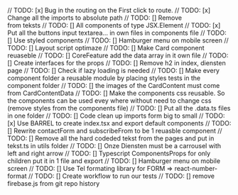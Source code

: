 // TODO: [x] Bug in the routing on the First click to route.
// TODO: [x] Change all the imports to absolute path
// TODO: [] Remove <br /> from teksts
// TODO: [] All components of type JSX.Element
// TODO: [x] Put all the buttons input textarea... in own files in components file
// TODO: [] Use styled components
// TODO: [] Hamburger menu on mobile screen
// TODO: [] Layout script optimaze
// TODO: [] Make Card component reuaseble
// TODO: [] CoreFeature add the data array in it own file
// TODO: [] Create interfaces for the props
// TODO: [] Remove h2 in index, diensten page
// TODO: [] Check if lazy loading is needed
// TODO: [] Make every component folder a reusable module by placing styles tests in the component folder
// TODO: [] the images of the CardContent must come from CardContentData
// TODO: [] Make the components css reusable. So the components can be used evey where without need to change css (remove styles from the components file)
// TODO: [] Put all the .data.ts files in one folder
// TODO: [] Code clean up imports form big to small
// TODO: [x] Use BARREL to create index.tsx and export default components
// TODO: [] Rewrite contactForm and subscribeFrom to be 1 reuasble component
// TODO: [] Remove all the hard codeded tekst from the pages and put in tekst.ts in utils folder
// TODO: [] Onze Diensten must be a carrousel with left and right arrow
// TODO: [] Typescript ComponentsProps for only children put it in 1 file and export
// TODO: [] Hamburger menu on mobile screen
// TODO: [] Use Tel formating library for FORM => react-number-format
// TODO: [] Create workflow to run our tests
// TODO: [] remove firebase.js from git repo history
